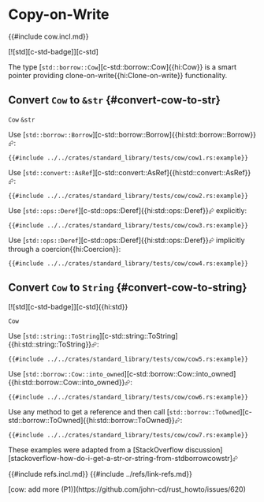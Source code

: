 # Copy-on-Write

{{#include cow.incl.md}}

[![std][c-std-badge]][c-std]

The type [`std::borrow::Cow`][c-std::borrow::Cow]{{hi:Cow}} is a smart pointer providing clone-on-write{{hi:Clone-on-write}} functionality.

## Convert `Cow` to `&str` {#convert-cow-to-str}

`Cow`
`&str`

Use [`std::borrow::Borrow`][c-std::borrow::Borrow]{{hi:std::borrow::Borrow}}⮳:

```rust,editable
{{#include ../../crates/standard_library/tests/cow/cow1.rs:example}}
```

Use [`std::convert::AsRef`][c-std::convert::AsRef]{{hi:std::convert::AsRef}}⮳:

```rust,editable
{{#include ../../crates/standard_library/tests/cow/cow2.rs:example}}
```

Use [`std::ops::Deref`][c-std::ops::Deref]{{hi:std::ops::Deref}}⮳ explicitly:

```rust,editable
{{#include ../../crates/standard_library/tests/cow/cow3.rs:example}}
```

Use [`std::ops::Deref`][c-std::ops::Deref]{{hi:std::ops::Deref}}⮳ implicitly through a coercion{{hi:Coercion}}:

```rust,editable
{{#include ../../crates/standard_library/tests/cow/cow4.rs:example}}
```

## Convert `Cow` to `String` {#convert-cow-to-string}

[![std][c-std-badge]][c-std]{{hi:std}}

`Cow`

Use [`std::string::ToString`][c-std::string::ToString]{{hi:std::string::ToString}}⮳:

```rust,editable
{{#include ../../crates/standard_library/tests/cow/cow5.rs:example}}
```

Use [`std::borrow::Cow::into_owned`][c-std::borrow::Cow::into_owned]{{hi:std::borrow::Cow::into_owned}}⮳:

```rust,editable
{{#include ../../crates/standard_library/tests/cow/cow6.rs:example}}
```

Use any method to get a reference and then call [`std::borrow::ToOwned`][c-std::borrow::ToOwned]{{hi:std::borrow::ToOwned}}⮳:

```rust,editable
{{#include ../../crates/standard_library/tests/cow/cow7.rs:example}}
```

These examples were adapted from a [StackOverflow discussion][stackoverflow-how-do-i-get-a-str-or-string-from-stdborrowcowstr]⮳

{{#include refs.incl.md}}
{{#include ../refs/link-refs.md}}

<div class="hidden">
[cow: add more (P1)](https://github.com/john-cd/rust_howto/issues/620)

</div>
